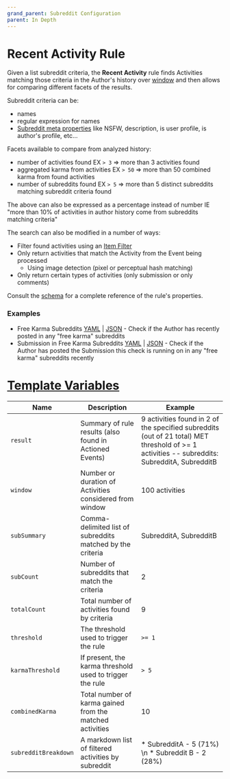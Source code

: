 ```yaml
---
grand_parent: Subreddit Configuration
parent: In Depth
---
```


# Recent Activity Rule

Given a list subreddit criteria, the **Recent Activity** rule finds Activities matching those criteria in the Author's history over [window](../../activitiesWindow.md) and then allows for comparing different facets of the results.

Subreddit criteria can be:

* names
* regular expression for names
* [Subreddit meta properties](https://json-schema.app/view/%23/%23%2Fdefinitions%2FSubmissionCheckJson/%23%2Fdefinitions%2FRecentActivityRuleJSONConfig/%23%2Fdefinitions%2FActivityThreshold/%23%2Fdefinitions%2FSubredditState?url=https%3A%2F%2Fraw.githubusercontent.com%2FFoxxMD%2Freddit-context-bot%2Fmaster%2Fsrc%2FSchema%2FApp.json) like NSFW, description, is user profile, is author's profile, etc...

Facets available to compare from analyzed history:

* number of activities found EX `> 3` => more than 3 activities found
* aggregated karma from activities EX `> 50` => more than 50 combined karma from found activities
* number of subreddits found EX `> 5` => more than 5 distinct subreddits matching subreddit criteria found

The above can also be expressed as a percentage instead of number IE "more than 10% of activities in author history come from subreddits matching criteria"

The search can also be modified in a number of ways:

* Filter found activities using an [Item Filter](#item)
* Only return activities that match the Activity from the Event being processed
    * Using image detection (pixel or perceptual hash matching)
* Only return certain types of activities (only submission or only comments)

Consult the [schema](https://json-schema.app/view/%23%2Fdefinitions%2FRecentActivityRuleJSONConfig?url=https%3A%2F%2Fraw.githubusercontent.com%2FFoxxMD%2Fcontext-mod%2Fmaster%2Fsrc%2FSchema%2FApp.json) for a complete reference of the rule's properties.

### Examples

* Free Karma Subreddits [YAML](freeKarma.yaml) | [JSON](freeKarma.json5) - Check if the Author has recently posted in any "free karma" subreddits
* Submission in Free Karma Subreddits [YAML](freeKarmaOnSubmission.yaml) | [JSON](freeKarmaOnSubmission.json5) - Check if the Author has posted the Submission this check is running on in any "free karma" subreddits recently

# [Template Variables](../../actionTemplating.md)

|         Name         |                        Description                         |                                                                   Example                                                                    |
|----------------------|------------------------------------------------------------|----------------------------------------------------------------------------------------------------------------------------------------------|
| `result`             | Summary of rule results (also found in Actioned Events)    | 9 activities found in 2 of the specified subreddits (out of 21 total) MET threshold of >= 1 activities -- subreddits: SubredditA, SubredditB |
| `window`             | Number or duration of Activities considered from window    | 100 activities                                                                                                                               |
| `subSummary`         | Comma-delimited list of subreddits matched by the criteria | SubredditA, SubredditB                                                                                                                       |
| `subCount`           | Number of subreddits that match the criteria               | 2                                                                                                                                            |
| `totalCount`         | Total number of activities found by criteria               | 9                                                                                                                                            |
| `threshold`          | The threshold used to trigger the rule                     | `>= 1`                                                                                                                                       |
| `karmaThreshold`     | If present, the karma threshold used to trigger the rule   | `> 5`                                                                                                                                        |
| `combinedKarma`      | Total number of karma gained from the matched activities   | 10                                                                                                                                           |
| `subredditBreakdown` | A markdown list of filtered activities by subreddit        | * SubredditA - 5 (71%) \n * Subreddit B - 2 (28%)                                                                                            |
